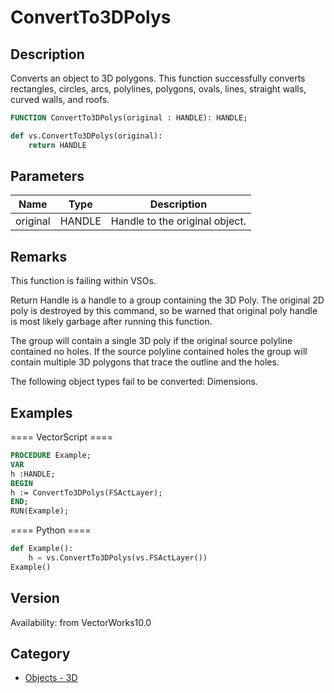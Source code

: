 # ConvertTo3DPolys

## Description
Converts an object to 3D polygons. This function successfully converts rectangles, circles, arcs, polylines, polygons, ovals, lines, straight walls, curved walls, and roofs.

```pascal
FUNCTION ConvertTo3DPolys(original : HANDLE): HANDLE;
```

```python
def vs.ConvertTo3DPolys(original):
    return HANDLE
```

## Parameters
|Name|Type|Description|
|---|---|---|
|original|HANDLE|Handle to the original object.|

## Remarks
This function is failing within VSOs.



Return Handle is a handle to a group containing the 3D Poly.  The original 2D poly is destroyed by this command, so be warned that original poly handle is most likely garbage after running this function.

The group will contain a single 3D poly if the original source polyline contained no holes. If the source polyline contained holes the group will contain multiple 3D polygons that trace the outline and the holes.

The following object types fail to be converted: Dimensions.

## Examples
==== VectorScript ====
```pascal
PROCEDURE Example;
VAR
h :HANDLE;
BEGIN
h := ConvertTo3DPolys(FSActLayer);
END;
RUN(Example);
```
==== Python ====
```python
def Example():
	h = vs.ConvertTo3DPolys(vs.FSActLayer())
Example()
```

## Version
Availability: from VectorWorks10.0

## Category
* [Objects - 3D](../Categories/Objects%20-%203D.md)
